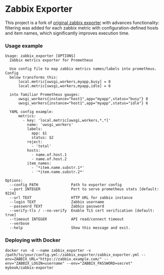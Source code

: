 # Zabbix Exporter

This project is a fork of [original zabbix exporter](https://github.com/MyBook/zabbix-exporter) 
with advances functionality: 
filtering was added for each zabbix metric with configuration-defined hosts and item names, which significantly 
improves execution time.

### Usage example
```shell
Usage: zabbix_exporter [OPTIONS]
  Zabbix metrics exporter for Prometheus

  Use config file to map zabbix metrics names/labels into prometheus. Config
  below transforms this:
      local.metric[uwsgi,workers,myapp,busy] = 8
      local.metric[uwsgi,workers,myapp,idle] = 6

  into familiar Prometheus gauges:
      uwsgi_workers{instance="host1",app="myapp",status="busy"} 8
      uwsgi_workers{instance="host1",app="myapp",status="idle"} 6

  YAML config example:
      metrics:
        - key: 'local.metric[uwsgi,workers,*,*]'
          name: 'uwsgi_workers'
          labels:
            app: $1
            status: $2
          reject:
            - 'total'
          hosts:
            - name.of.host.1
            - name.of.host.2
          item_names:
            - '*item.name.substr.1*'
            - '*item.name.substr.2*'

Options:
  --config PATH               Path to exporter config
  --port INTEGER              Port to serve prometheus stats [default: 9224]
  --url TEXT                  HTTP URL for zabbix instance
  --login TEXT                Zabbix username
  --password TEXT             Zabbix password
  --verify-tls / --no-verify  Enable TLS cert verification [default: true]
  --timeout INTEGER           API read/connect timeout
  --verbose
  --help                      Show this message and exit.

```    

### Deploying with Docker
```shell
docker run -d --name zabbix_exporter -v /path/to/your/config.yml:/zabbix_exporter/zabbix_exporter.yml --env=ZABBIX_URL="https://zabbix.example.com/" --env="ZABBIX_LOGIN=username" --env="ZABBIX_PASSWORD=secret" mybook/zabbix-exporter
```